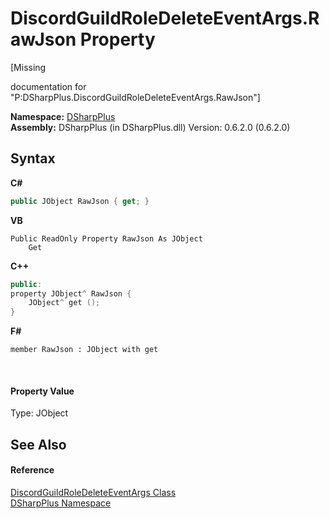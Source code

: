 # DiscordGuildRoleDeleteEventArgs.RawJson Property 
 

\[Missing <summary> documentation for "P:DSharpPlus.DiscordGuildRoleDeleteEventArgs.RawJson"\]

**Namespace:**&nbsp;<a href="503971eb-de5e-a570-9922-de9500a9b1cc">DSharpPlus</a><br />**Assembly:**&nbsp;DSharpPlus (in DSharpPlus.dll) Version: 0.6.2.0 (0.6.2.0)

## Syntax

**C#**<br />
``` C#
public JObject RawJson { get; }
```

**VB**<br />
``` VB
Public ReadOnly Property RawJson As JObject
	Get
```

**C++**<br />
``` C++
public:
property JObject^ RawJson {
	JObject^ get ();
}
```

**F#**<br />
``` F#
member RawJson : JObject with get

```

<br />

#### Property Value
Type: JObject

## See Also


#### Reference
<a href="314609f5-a6e8-aeb6-a697-efd234aa3a93">DiscordGuildRoleDeleteEventArgs Class</a><br /><a href="503971eb-de5e-a570-9922-de9500a9b1cc">DSharpPlus Namespace</a><br />